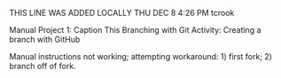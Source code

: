 THIS LINE WAS ADDED LOCALLY THU DEC 8 4:26 PM tcrook

Manual
Project 1: Caption This
Branching with Git
Activity: Creating a branch with GitHub

Manual instructions not working;
attempting workaround: 1) first fork; 2) branch off of fork.

